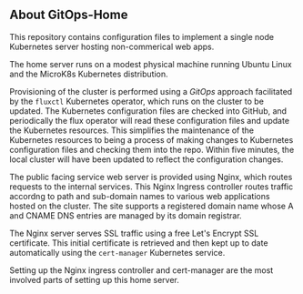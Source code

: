 ## About GitOps-Home

This repository contains configuration files to implement a single node Kubernetes server hosting non-commerical web apps.

The home server runs on a modest physical machine running Ubuntu Linux and the MicroK8s Kubernetes distribution. 

Provisioning of the cluster is performed using a _GitOps_ approach facilitated by the `fluxctl` Kubernetes operator, which runs on the cluster to be updated. The Kubernetes configuration files are checked into GitHub, and periodically the flux operator will read these configuration files and update the Kubernetes resources. This simplifies the maintenance of the Kubernetes resources to being a process of making changes to Kubernetes configuration files and checking them into the repo. Within five minutes, the local cluster will have been updated to reflect the configuration changes.

The public facing service web server is provided using Nginx, which routes requests to the internal services. This Nginx Ingress controller routes traffic accordng to path and sub-domain names to various web applications hosted on the cluster. The site supports a registered domain name whose A and CNAME DNS entries are managed by its domain registrar.

The Nginx server serves SSL traffic using a free Let's Encrypt SSL certificate. This initial certificate is retrieved and then kept up to date automatically using the `cert-manager` Kubernetes service. 

Setting up the Nginx ingress controller and cert-manager are the most involved parts of setting up this home server.